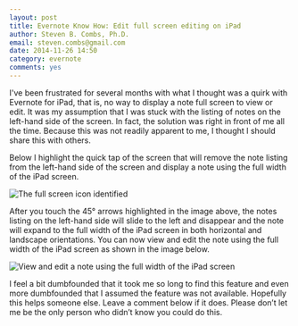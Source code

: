 ```yaml
---
layout: post
title: Evernote Know How: Edit full screen editing on iPad
author: Steven B. Combs, Ph.D.
email: steven.combs@gmail.com
date: 2014-11-26 14:50
category: evernote
comments: yes
---
```


I've been frustrated for several months with what I thought was a quirk with Evernote for iPad, that is, no way to display a note full screen to view or edit. It was my assumption that I was stuck with the listing of notes on the left-hand side of the screen.  In fact, the solution was right in front of me all the time. Because this was not readily apparent to me, I thought I should share this with others.

Below I highlight the quick tap of the screen that will remove the note listing from the left-hand side of the screen and display a note using the full width of the iPad screen.

![The full screen icon identified](http://www.stevencombs.com/images/posts/2014-11-26-evernote-fullscreen-ipad/2014-11-26-evernote-fullscreen-ipad-icon.png)

After you touch the 45° arrows highlighted in the image above, the notes listing on the left-hand side will slide to the left and disappear and the note will expand to the full width of the iPad screen in both horizontal and landscape orientations. You can now view and edit the note using the full width of the iPad screen as shown in the image below.

![View and edit a note using the full width of the iPad screen](http://www.stevencombs.com/images/posts/2014-11-26-evernote-fullscreen-ipad/2014-11-26-evernote-fullscreen-ipad-mode.png)

I feel a bit dumbfounded that it took me so long to find this feature and even more dumbfounded that I assumed the feature was not available. Hopefully this helps someone else. Leave a comment below if it does. Please don’t let me be the only person who didn’t know you could do this.